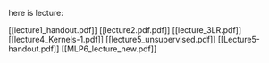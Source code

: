here is lecture:

[[lecture1_handout.pdf]]
[[lecture2.pdf.pdf]]
[[lecture_3LR.pdf]]
[[lecture4_Kernels-1.pdf]]
[[lecture5_unsupervised.pdf]]
[[Lecture5-handout.pdf]]
[[MLP6_lecture_new.pdf]]

